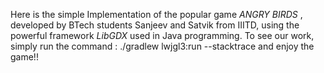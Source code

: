 Here is the simple Implementation of the popular game *ANGRY* *BIRDS* , developed by BTech students Sanjeev and Satvik from IIITD, using the powerful framework *LibGDX* used in  Java programming.
To see our work, simply run the command : ./gradlew lwjgl3:run --stacktrace and enjoy the game!!
